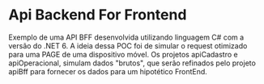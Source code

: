 # Api Backend For Frontend
 Exemplo de uma API BFF desenvolvida utilizando linguagem C# com a versão do .NET 6.
 A ideia dessa POC foi de simular o request otimizado para uma PAGE de uma dispositivo móvel.
 Os projetos apiCadastro e apiOperacional, simulam dados "brutos", que serão refinados pelo projeto apiBff para fornecer os dados para um hipotético FrontEnd.
